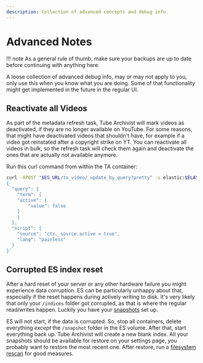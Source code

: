```yaml
---
description: Collection of advanced concepts and debug info.
---
```


# Advanced Notes

!!! note
	As a general rule of thumb, make sure your backups are up to date before continuing with anything here.

A loose collection of advanced debug info, may or may not apply to you, only use this when you know what you are doing. Some of that functionality might get implemented in the future in the regular UI.

## Reactivate all Videos
As part of the metadata refresh task, Tube Archivist will mark videos as deactivated, if they are no longer available on YouTube. For some reasons, that might have deactivated videos that shouldn't have, for example if a video got reinstated after a copyright strike on YT. You can reactivate all videos in bulk, so the refresh task will check them again and deactivate the ones that are actually not available anymore.

Run this curl command from within the TA container:

```bash
curl -XPOST "$ES_URL/ta_video/_update_by_query?pretty" -u elastic:$ELASTIC_PASSWORD -H "Content-Type: application/json" -d '
{
  "query": {
	"term": {
  	"active": {
    	"value": false
  	}
	}
  },
  "script": {
	"source": "ctx._source.active = true",
	"lang": "painless"
  }
}'
```

## Corrupted ES index reset
After a hard reset of your server or any other hardware failure you might experience data corruption. ES can be particularly unhappy about that, especially if the reset happens during actively writing to disk. It's very likely that only your `/indices` folder got corrupted, as that is where the regular read/writes happen. Luckily you have your [snapshots](settings.md#snapshots) set up.

ES will not start, if the data is corrupted. So, stop all containers, delete everything *except* the `/snapshot` folder in the ES volume. After that, start everything back up. Tube Archivist will create a new blank index. All your snapshots should be available for restore on your settings page, you probably want to restore the most recent one. After restore, run a [filesystem rescan](settings.md#rescan-filesystem) for good measures.
